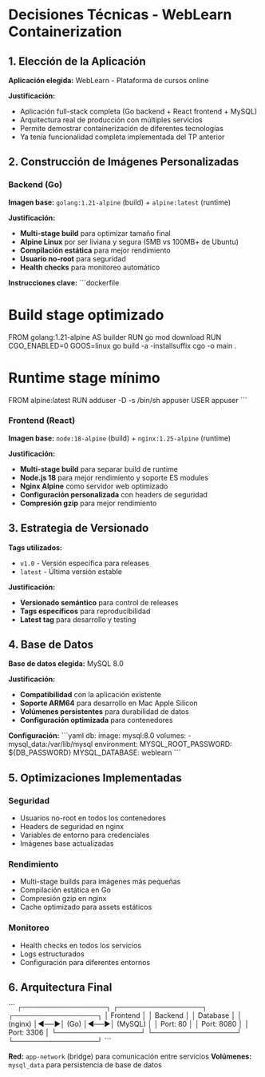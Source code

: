 # Decisiones Técnicas - WebLearn Containerization

## 1. Elección de la Aplicación

**Aplicación elegida:** WebLearn - Plataforma de cursos online

**Justificación:**
- Aplicación full-stack completa (Go backend + React frontend + MySQL)
- Arquitectura real de producción con múltiples servicios
- Permite demostrar containerización de diferentes tecnologías
- Ya tenía funcionalidad completa implementada del TP anterior

## 2. Construcción de Imágenes Personalizadas

### Backend (Go)
**Imagen base:** `golang:1.21-alpine` (build) + `alpine:latest` (runtime)

**Justificación:**
- **Multi-stage build** para optimizar tamaño final
- **Alpine Linux** por ser liviana y segura (5MB vs 100MB+ de Ubuntu)
- **Compilación estática** para mejor rendimiento
- **Usuario no-root** para seguridad
- **Health checks** para monitoreo automático

**Instrucciones clave:**
\`\`\`dockerfile
# Build stage optimizado
FROM golang:1.21-alpine AS builder
RUN go mod download
RUN CGO_ENABLED=0 GOOS=linux go build -a -installsuffix cgo -o main .

# Runtime stage mínimo
FROM alpine:latest
RUN adduser -D -s /bin/sh appuser
USER appuser
\`\`\`

### Frontend (React)
**Imagen base:** `node:18-alpine` (build) + `nginx:1.25-alpine` (runtime)

**Justificación:**
- **Multi-stage build** para separar build de runtime
- **Node.js 18** para mejor rendimiento y soporte ES modules
- **Nginx Alpine** como servidor web optimizado
- **Configuración personalizada** con headers de seguridad
- **Compresión gzip** para mejor rendimiento

## 3. Estrategia de Versionado

**Tags utilizados:**
- `v1.0` - Versión específica para releases
- `latest` - Última versión estable

**Justificación:**
- **Versionado semántico** para control de releases
- **Tags específicos** para reproducibilidad
- **Latest tag** para desarrollo y testing

## 4. Base de Datos

**Base de datos elegida:** MySQL 8.0

**Justificación:**
- **Compatibilidad** con la aplicación existente
- **Soporte ARM64** para desarrollo en Mac Apple Silicon
- **Volúmenes persistentes** para durabilidad de datos
- **Configuración optimizada** para contenedores

**Configuración:**
\`\`\`yaml
db:
  image: mysql:8.0
  volumes:
    - mysql_data:/var/lib/mysql
  environment:
    MYSQL_ROOT_PASSWORD: ${DB_PASSWORD}
    MYSQL_DATABASE: weblearn
\`\`\`

## 5. Optimizaciones Implementadas

### Seguridad
- Usuarios no-root en todos los contenedores
- Headers de seguridad en nginx
- Variables de entorno para credenciales
- Imágenes base actualizadas

### Rendimiento
- Multi-stage builds para imágenes más pequeñas
- Compilación estática en Go
- Compresión gzip en nginx
- Cache optimizado para assets estáticos

### Monitoreo
- Health checks en todos los servicios
- Logs estructurados
- Configuración para diferentes entornos

## 6. Arquitectura Final

\`\`\`
┌─────────────────┐    ┌─────────────────┐    ┌─────────────────┐
│   Frontend      │    │    Backend      │    │    Database     │
│   (nginx)       │◄──►│     (Go)        │◄──►│    (MySQL)      │
│   Port: 80      │    │   Port: 8080    │    │   Port: 3306    │
└─────────────────┘    └─────────────────┘    └─────────────────┘
\`\`\`

**Red:** `app-network` (bridge) para comunicación entre servicios
**Volúmenes:** `mysql_data` para persistencia de base de datos

